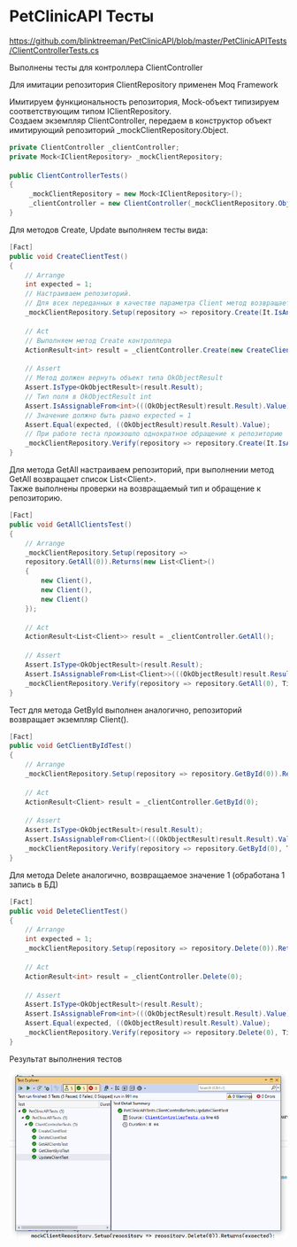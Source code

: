 # PetClinicAPI Тесты

https://github.com/blinktreeman/PetClinicAPI/blob/master/PetClinicAPITests/ClientControllerTests.cs

Выполнены тесты для контроллера ClientController

Для имитации репозитория ClientRepository применен Moq Framework

Имитируем функциональность репозитория, Mock-объект типизируем соответствующим типом IClientRepository.  
Создаем экземпляр ClientController, передаем в конструктор объект имитирующий репозиторий _mockClientRepository.Object.

```csharp
private ClientController _clientController;
private Mock<IClientRepository> _mockClientRepository;

public ClientControllerTests()
{
     _mockClientRepository = new Mock<IClientRepository>();
     _clientController = new ClientController(_mockClientRepository.Object);
}
```

Для методов Create, Update выполняем тесты вида:

```csharp
[Fact]
public void CreateClientTest()
{
    // Arrange
    int expected = 1;
    // Настраиваем репозиторий. 
    // Для всех переданных в качестве параметра Client метод возвращает 1 (выполнена 1 запись в БД)
    _mockClientRepository.Setup(repository => repository.Create(It.IsAny<Client>())).Returns(expected);

    // Act
    // Выполняем метод Create контроллера
    ActionResult<int> result = _clientController.Create(new CreateClientRequest());

    // Assert
    // Метод должен вернуть объект типа OkObjectResult
    Assert.IsType<OkObjectResult>(result.Result);
    // Тип поля в OkObjectResult int
    Assert.IsAssignableFrom<int>(((OkObjectResult)result.Result).Value);
    // Значение должно быть равно expected = 1
    Assert.Equal(expected, ((OkObjectResult)result.Result).Value);
    // При работе теста произошло однократное обращение к репозиторию
    _mockClientRepository.Verify(repository => repository.Create(It.IsAny<Client>()), Times.Once);
}
```

Для метода GetAll настраиваем репозиторий, при выполнении метод GetAll возвращает список List\<Client\>.  
Также выполнены проверки на возвращаемый тип и обращение к репозиторию.

```csharp
[Fact]
public void GetAllClientsTest()
{
    // Arrange
    _mockClientRepository.Setup(repository =>
    repository.GetAll(0)).Returns(new List<Client>()
    {
        new Client(),
        new Client(),
        new Client()
    });

    // Act
    ActionResult<List<Client>> result = _clientController.GetAll();

    // Assert
    Assert.IsType<OkObjectResult>(result.Result);
    Assert.IsAssignableFrom<List<Client>>(((OkObjectResult)result.Result).Value);
    _mockClientRepository.Verify(repository => repository.GetAll(0), Times.Once);
}
```

Тест для метода GetById выполнен аналогично, репозиторий возвращает экземпляр Client().

```csharp
[Fact]
public void GetClientByIdTest()
{
    // Arrange
    _mockClientRepository.Setup(repository => repository.GetById(0)).Returns(new Client());

    // Act
    ActionResult<Client> result = _clientController.GetById(0);

    // Assert
    Assert.IsType<OkObjectResult>(result.Result);
    Assert.IsAssignableFrom<Client>(((OkObjectResult)result.Result).Value);
    _mockClientRepository.Verify(repository => repository.GetById(0), Times.Once);
}
```

Для метода Delete аналогично, возвращаемое значение 1 (обработана 1 запись в БД)

```csharp
[Fact]
public void DeleteClientTest()
{
    // Arrange
    int expected = 1;
    _mockClientRepository.Setup(repository => repository.Delete(0)).Returns(expected);

    // Act
    ActionResult<int> result = _clientController.Delete(0);

    // Assert
    Assert.IsType<OkObjectResult>(result.Result);
    Assert.IsAssignableFrom<int>(((OkObjectResult)result.Result).Value);
    Assert.Equal(expected, ((OkObjectResult)result.Result).Value);
    _mockClientRepository.Verify(repository => repository.Delete(0), Times.Once);
}
```

Результат выполнения тестов

![](PetClinicAPITests/images/tests_result.png)
